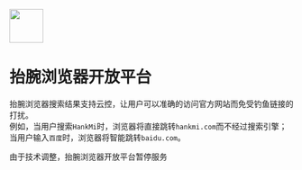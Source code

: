 [<img src="https://www.hankmi.com/favicon.ico" width="60" height="60" align="middle" />](https://www.hankmi.com)

# 抬腕浏览器开放平台

抬腕浏览器搜索结果支持云控，让用户可以准确的访问官方网站而免受钓鱼链接的打扰。  
例如，当用户搜索`HankMi`时，浏览器将直接跳转`hankmi.com`而不经过搜索引擎；当用户输入`百度`时，浏览器将智能跳转`baidu.com`。  
  
由于技术调整，抬腕浏览器开放平台暂停服务

